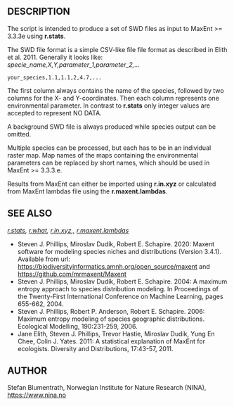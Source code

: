 ## DESCRIPTION

The script is intended to produce a set of SWD files as input to MaxEnt
\>= 3.3.3e using **r.stats**.  
  
The SWD file format is a simple CSV-like file file format as described
in Elith et al. 2011. Generally it looks like:  
*specie\_name,X,Y,parameter\_1,parameter\_2,...*

```csv
your_species,1.1,1.1,2,4.7,...
```

The first column always contains the name of the species, followed by
two columns for the X- and Y-coordinates. Then each column represents
one environmental parameter. In contrast to **r.stats** only integer
values are accepted to represent NO DATA.  
  
A background SWD file is always produced while species output can be
omitted.  
  
Multiple species can be processed, but each has to be in an individual
raster map. Map names of the maps containing the environmental
parameters can be replaced by short names, which should be used in
MaxEnt \>= 3.3.3.e.  
  
Results from MaxEnt can either be imported using **r.in.xyz** or
calculated from MaxEnt lambdas file using the **r.maxent.lambdas**.

## SEE ALSO

*[r.stats](https://grass.osgeo.org/grass-stable/manuals/r.stats.html),
[r.what](https://grass.osgeo.org/grass-stable/manuals/r.what.html),
[r.in.xyz](https://grass.osgeo.org/grass-stable/manuals/r.in.xyz.html),,
[r.maxent.lambdas](https://grass.osgeo.org/grass-stable/manuals/addons/r.maxent.lambdas.html)*

- Steven J. Phillips, Miroslav Dudík, Robert E. Schapire. 2020: Maxent
    software for modeling species niches and distributions (Version
    3.4.1). Available from url:
    <https://biodiversityinformatics.amnh.org/open_source/maxent> and
    <https://github.com/mrmaxent/Maxent>
- Steven J. Phillips, Miroslav Dudík, Robert E. Schapire. 2004: A
    maximum entropy approach to species distribution modeling. In
    Proceedings of the Twenty-First International Conference on Machine
    Learning, pages 655-662, 2004.
- Steven J. Phillips, Robert P. Anderson, Robert E. Schapire. 2006:
    Maximum entropy modeling of species geographic distributions.
    Ecological Modelling, 190:231-259, 2006.
- Jane Elith, Steven J. Phillips, Trevor Hastie, Miroslav Dudík, Yung
    En Chee, Colin J. Yates. 2011: A statistical explanation of MaxEnt
    for ecologists. Diversity and Distributions, 17:43-57, 2011.

## AUTHOR

Stefan Blumentrath, Norwegian Institute for Nature Research (NINA),
<https://www.nina.no>
